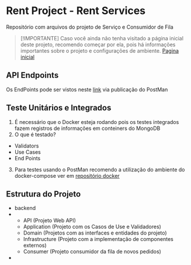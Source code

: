 # Rent Project - Rent Services
Repositório com arquivos do projeto de Serviço e Consumidor de Fila

>[!IMPORTANTE]
>Caso você ainda não tenha visitado a página inicial deste projeto, recomendo começar por ela, pois há informações importantes sobre o projeto e configurações de ambiente.
>[Pagina inicial](https://github.com/cteotonio-rent)

## API Endpoints

Os EndPoints pode ser vistos neste [link](https://documenter.getpostman.com/view/3894025/2sA3Qy4oiY#83fb3122-2d87-4b0a-a87c-ae62937d42d7) via publicação do PostMan 

## Teste Unitários e Integrados
1) É necessário que o Docker esteja rodando pois os testes integrados fazem registros de informações em conteiners do MongoDB
2) O que é testado?
- Validators
- Use Cases
- End Points

3) Para testes usando o PostMan recomendo a utilização do ambiente do docker-compose ver em [repositório docker](https://github.com/cteotonio-rent/docker)

## Estrutura do Projeto
- backend
- - API (Projeto Web API)
  - Application (Projeto com os Casos de Use e Validadores)
  - Domain (Projetos com as interfaces e entidades do projeto)
  - Infrastructure (Projeto com a implementação de componentes externos)
  - Consumer (Projeto consumidor da fila de novos pedidos)
- 
